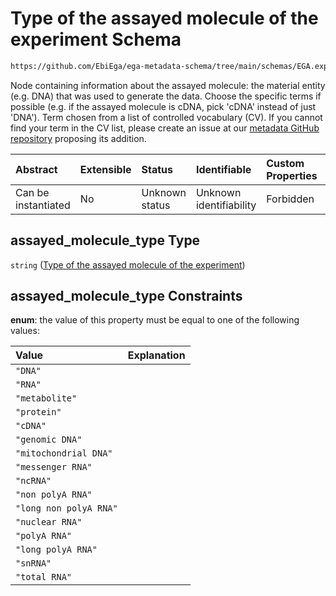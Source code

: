 # Type of the assayed molecule of the experiment Schema

```txt
https://github.com/EbiEga/ega-metadata-schema/tree/main/schemas/EGA.experiment.json#/properties/assayed_molecule_type
```

Node containing information about the assayed molecule: the material entity (e.g. DNA) that was used to generate the data. Choose the specific terms if possible (e.g. if the assayed molecule is cDNA, pick 'cDNA' instead of just 'DNA'). Term chosen from a list of controlled vocabulary (CV). If you cannot find your term in the CV list, please create an issue at our [metadata GitHub repository](https://github.com/EbiEga/ega-metadata-schema) proposing its addition.

| Abstract            | Extensible | Status         | Identifiable            | Custom Properties | Additional Properties | Access Restrictions | Defined In                                                                |
| :------------------ | :--------- | :------------- | :---------------------- | :---------------- | :-------------------- | :------------------ | :------------------------------------------------------------------------ |
| Can be instantiated | No         | Unknown status | Unknown identifiability | Forbidden         | Allowed               | none                | [EGA.experiment.json*](../out/EGA.experiment.json "open original schema") |

## assayed_molecule_type Type

`string` ([Type of the assayed molecule of the experiment](ega-9-properties-type-of-the-assayed-molecule-of-the-experiment.md))

## assayed_molecule_type Constraints

**enum**: the value of this property must be equal to one of the following values:

| Value                  | Explanation |
| :--------------------- | :---------- |
| `"DNA"`                |             |
| `"RNA"`                |             |
| `"metabolite"`         |             |
| `"protein"`            |             |
| `"cDNA"`               |             |
| `"genomic DNA"`        |             |
| `"mitochondrial DNA"`  |             |
| `"messenger RNA"`      |             |
| `"ncRNA"`              |             |
| `"non polyA RNA"`      |             |
| `"long non polyA RNA"` |             |
| `"nuclear RNA"`        |             |
| `"polyA RNA"`          |             |
| `"long polyA RNA"`     |             |
| `"snRNA"`              |             |
| `"total RNA"`          |             |
